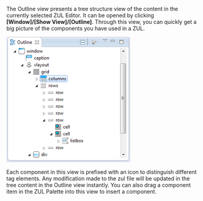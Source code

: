 The Outline view presents a tree structure view of the content in the
currently selected ZUL Editor. It can be opened by clicking
**\[Window\]/\[Show View\]/\[Outline\]**. Through this view, you can
quickly get a big picture of the components you have used in a ZUL.

![](images/studio-outline-view.png)

Each component in this view is prefixed with an icon to distinguish
different tag elements. Any modification made to the zul file will be
updated in the tree content in the Outline view instantly. You can also
drag a component item in the ZUL Palette into this view to insert a
component.
